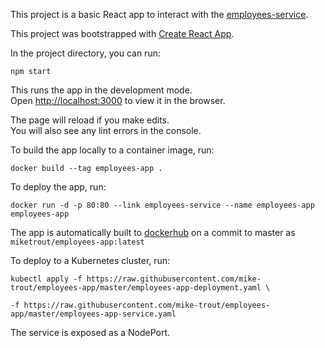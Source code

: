 This project is a basic React app to interact with the [employees-service](https://github.com/mike-trout/employees-service).

This project was bootstrapped with [Create React App](https://github.com/facebook/create-react-app).

In the project directory, you can run:

`npm start`

This runs the app in the development mode.<br>
Open [http://localhost:3000](http://localhost:3000) to view it in the browser.

The page will reload if you make edits.<br>
You will also see any lint errors in the console.

To build the app locally to a container image, run:

`docker build --tag employees-app .`

To deploy the app, run:

`docker run -d -p 80:80 --link employees-service --name employees-app employees-app`

The app is automatically built to [dockerhub](https://hub.docker.com/r/miketrout/employees-app) on a commit to master as `miketrout/employees-app:latest`

To deploy to a Kubernetes cluster, run:

`kubectl apply -f https://raw.githubusercontent.com/mike-trout/employees-app/master/employees-app-deployment.yaml \`

`-f https://raw.githubusercontent.com/mike-trout/employees-app/master/employees-app-service.yaml`

The service is exposed as a NodePort.
